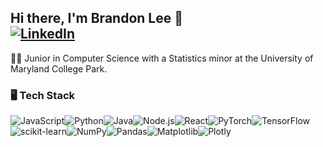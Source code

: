 ## Hi there, I'm Brandon Lee 👋 <br> [![LinkedIn](https://img.shields.io/badge/LinkedIn-%230077B5.svg?style=flat-square&logo=linkedin&logoColor=white)]([https://www.linkedin.com/](https://www.linkedin.com/in/brandon-lee-8037b1251/))  

👨‍🎓 Junior in Computer Science with a Statistics minor at the University of Maryland College Park.

### 🖥️ Tech Stack
![JavaScript](https://img.shields.io/badge/-JavaScript-F7DF1E?style=flat-square&logo=javascript&logoColor=black)![Python](https://img.shields.io/badge/-Python-3776AB?style=flat-square&logo=python&logoColor=white)![Java](https://img.shields.io/badge/-Java-007396?style=flat-square&logo=java&logoColor=white)![Node.js](https://img.shields.io/badge/-Node.js-339933?style=flat-square&logo=node.js&logoColor=white)![React](https://img.shields.io/badge/-React-61DAFB?style=flat-square&logo=react&logoColor=black)![PyTorch](https://img.shields.io/badge/-PyTorch-EE4C2C?style=flat-square&logo=pytorch&logoColor=white)![TensorFlow](https://img.shields.io/badge/-TensorFlow-FF6F00?style=flat-square&logo=tensorflow&logoColor=white)![scikit-learn](https://img.shields.io/badge/-scikit--learn-F7931E?style=flat-square&logo=scikit-learn&logoColor=black)![NumPy](https://img.shields.io/badge/-NumPy-013243?style=flat-square&logo=numpy&logoColor=white)![Pandas](https://img.shields.io/badge/-Pandas-150458?style=flat-square&logo=pandas&logoColor=white)![Matplotlib](https://img.shields.io/badge/-Matplotlib-013243?style=flat-square)![Plotly](https://img.shields.io/badge/-Plotly-3F4F75?style=flat-square&logo=plotly&logoColor=white)  
